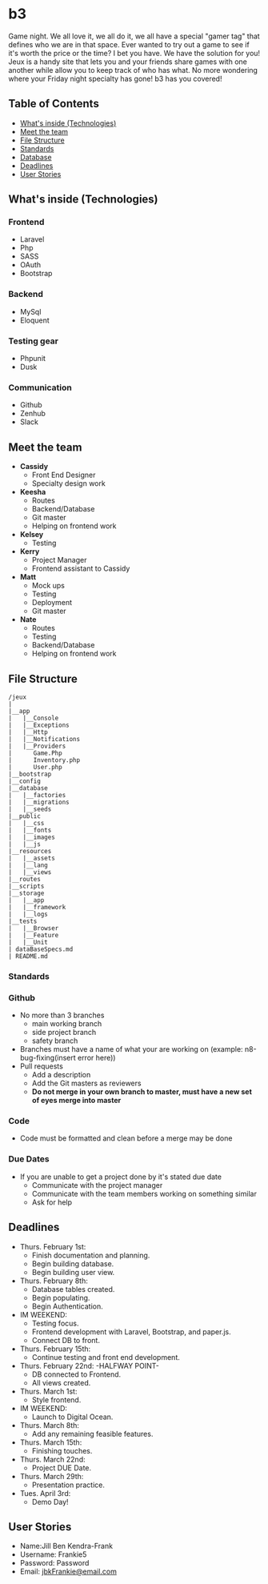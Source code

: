 # b3

Game night.
We all love it, we all do it, we all have a special "gamer tag" that defines who we are in that space.
Ever wanted to try out a game to see if it's worth the price or the time? I bet you have. We have the solution for you!
Jeux is a handy site that lets you and your friends share games with one another while allow you to keep track of who has what. No more wondering where your Friday night specialty has gone! b3 has you covered!

## Table of Contents

- [What's inside (Technologies)](#What's-inside-Technologies)
- [Meet the team](#Meet-the-team)
- [File Structure](#File-Structure)
- [Standards](#Standards)
- [Database](#Database)
- [Deadlines](#Deadlines)
- [User Stories](#User-Story)

## <a name=" What's inside (Technologies)"></a> What's inside (Technologies)

### Frontend
* Laravel
* Php
* SASS
* OAuth
* Bootstrap
### Backend
* MySql
* Eloquent
### Testing gear
* Phpunit
* Dusk
### Communication
* Github
* Zenhub
* Slack

## <a name="Meet-the-team"></a> Meet the team

* **Cassidy**
  * Front End Designer
  * Specialty design work
* **Keesha**
  * Routes
  * Backend/Database
  * Git master
  * Helping on frontend work
* **Kelsey**
  * Testing
* **Kerry**
  * Project Manager
  * Frontend assistant to Cassidy
* **Matt**
  * Mock ups
  * Testing
  * Deployment
  * Git master
* **Nate**
  * Routes
  * Testing
  * Backend/Database
  * Helping on frontend work

## <a name="File-Structure"></a> File Structure
```
/jeux
|
|__app
|   |__Console
|   |__Exceptions
|   |__Http
|   |__Notifications
|   |__Providers
|      Game.Php
|      Inventory.php
|      User.php
|__bootstrap
|__config
|__database
|   |__factories
|   |__migrations
|   |__seeds
|__public
|   |__css
|   |__fonts
|   |__images
|   |__js
|__resources
|   |__assets
|   |__lang
|   |__views
|__routes
|__scripts
|__storage
|   |__app
|   |__framework
|   |__logs
|__tests
|   |__Browser
|   |__Feature
|   |__Unit
| dataBaseSpecs.md
| README.md
```
### <a name="Standards"></a> Standards


### Github

* No more than 3 branches
  * main working branch
  * side project branch
  * safety branch
* Branches must have a name of what your are working on (example: n8-bug-fixing(insert error here))
* Pull requests
  * Add a description
  * Add the Git masters as reviewers
  * **Do not merge in your own branch to master, must have a new set of eyes merge into master**

### Code
* Code must be formatted and clean before a merge may be done

### Due Dates
* If you are unable to get a project done by it's stated due date
  * Communicate with the project manager
  * Communicate with the team members working on something similar
  * Ask for help

## <a name="Deadlines"></a> Deadlines
  * Thurs. February 1st:
      - Finish documentation and planning.
      - Begin building database.
      - Begin building user view.
  * Thurs. February 8th:
      - Database tables created.
      - Begin populating.
      - Begin Authentication.
  * IM WEEKEND:
      - Testing focus.
      - Frontend development with Laravel, Bootstrap, and paper.js.
      - Connect DB to front.
  * Thurs. February 15th:
      - Continue testing and front end development.
  * Thurs. February 22nd: -HALFWAY POINT-
      - DB connected to Frontend.
      - All views created.
  * Thurs. March 1st:
      - Style frontend.
  * IM WEEKEND:
      - Launch to Digital Ocean.
  * Thurs. March 8th:
      - Add any remaining feasible features.
  * Thurs. March 15th:
      - Finishing touches.
  * Thurs. March 22nd:
      - Project DUE Date.
  * Thurs. March 29th:
      - Presentation practice.
  * Tues. April 3rd:
      - Demo Day!
## <a name="User-Stories"></a> User Stories
  * Name:Jill Ben Kendra-Frank
  * Username: Frankie5
  * Password: Password
  * Email: jbkFrankie@email.com
